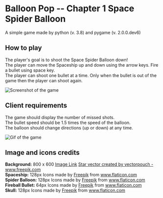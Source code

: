 # Balloon Pop -- Chapter 1 Space Spider Balloon
A simple game made by python (v. 3.8) and pygame (v. 2.0.0.dev6)  
  
## How to play  
The player's goal is to shoot the Space Spider Balloon down!  
The player can move the Spaceship up and down using the arrow keys. Fire a bullet using space key.  
The player can shoot one bullet at a time. Only when the bullet is out of the game then the player can shoot again.  
  
  
![Screenshot of the game](https://github.com/CutieMath/balloonPop/blob/master/image/screenShot.png)  
  
## Client requirements  
The game should display the number of missed shots.  
The bullet speed should be 1.5 times the speed of the balloon.  
The balloon should change directions (up or down) at any time.  
  
  
![Gif of the game](https://github.com/CutieMath/balloonPop/blob/master/image/demo.gif)



  
## Image and icons credits  
**Background:** 800 x 600 <a href='https://www.freepik.com/free-vector/earth-view-night-from-alien-planet-neon-space_5603526.htm'>Image Link</a> <a href="https://www.freepik.com/vectors/star">Star vector created by vectorpouch - www.freepik.com</a>  
**Spaceship:** 128px Icons made by <a href="https://www.flaticon.com/authors/freepik" title="Freepik">Freepik</a> from <a href="https://www.flaticon.com/" title="Flaticon">www.flaticon.com</a>  
**Spider Balloon:** 128px Icons made by <a href="https://www.flaticon.com/authors/freepik" title="Freepik">Freepik</a> from <a href="https://www.flaticon.com/" title="Flaticon">www.flaticon.com</a>  
**Fireball Bullet:** 64px Icons made by <a href="https://www.flaticon.com/authors/freepik" title="Freepik">Freepik</a> from <a href="https://www.flaticon.com/" title="Flaticon">www.flaticon.com</a>  
**Skull:** 128px Icons made by <a href="https://www.flaticon.com/authors/freepik" title="Freepik">Freepik</a> from <a href="https://www.flaticon.com/" title="Flaticon">www.flaticon.com</a>   



